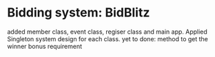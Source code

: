 # Bidding system: BidBlitz 
added member class, event class, regiser class and main app.
Applied Singleton system design for each class.
yet to done:
method to get the winner
bonus requirement
